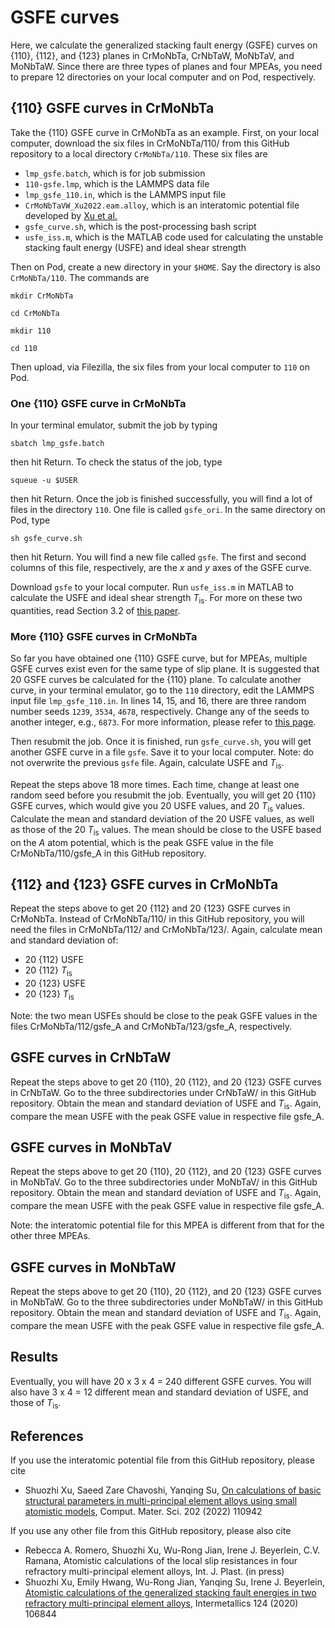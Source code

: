 # GSFE curves

Here, we calculate the generalized stacking fault energy (GSFE) curves on {110}, {112}, and {123} planes in CrMoNbTa, CrNbTaW, MoNbTaV, and MoNbTaW. Since there are three types of planes and four MPEAs, you need to prepare 12 directories on your local computer and on Pod, respectively.

## {110} GSFE curves in CrMoNbTa

Take the {110} GSFE curve in CrMoNbTa as an example. First, on your local computer, download the six files in CrMoNbTa/110/ from this GitHub repository to a local directory `CrMoNbTa/110`. These six files are

- `lmp_gsfe.batch`, which is for job submission
- `110-gsfe.lmp`, which is the LAMMPS data file
- `lmp_gsfe_110.in`, which is the LAMMPS input file
- `CrMoNbTaVW_Xu2022.eam.alloy`, which is an interatomic potential file developed by [Xu et al.](http://dx.doi.org/10.1016/j.commatsci.2021.110942)
- `gsfe_curve.sh`, which is the post-processing bash script
- `usfe_iss.m`, which is the MATLAB code used for calculating the unstable stacking fault energy (USFE) and ideal shear strength

Then on Pod, create a new directory in your `$HOME`. Say the directory is also `CrMoNbTa/110`. The commands are

`mkdir CrMoNbTa`

`cd CrMoNbTa`

`mkdir 110`

`cd 110`

Then upload, via Filezilla, the six files from your local computer to `110` on Pod.

### One {110} GSFE curve in CrMoNbTa

In your terminal emulator, submit the job by typing

`sbatch lmp_gsfe.batch`

then hit Return. To check the status of the job, type

`squeue -u $USER`

then hit Return. Once the job is finished successfully, you will find a lot of files in the directory `110`. One file is called `gsfe_ori`. In the same directory on Pod, type

`sh gsfe_curve.sh`

then hit Return. You will find a new file called `gsfe`. The first and second columns of this file, respectively, are the _x_ and _y_ axes of the GSFE curve.

Download `gsfe` to your local computer. Run `usfe_iss.m` in MATLAB to calculate the USFE and ideal shear strength _T_<sub>is</sub>. For more on these two quantities, read Section 3.2 of [this paper](http://dx.doi.org/10.1016/j.jmps.2020.104017).

### More {110} GSFE curves in CrMoNbTa

So far you have obtained one {110} GSFE curve, but for MPEAs, multiple GSFE curves exist even for the same type of slip plane. It is suggested that 20 GSFE curves be calculated for the {110} plane. To calculate another curve, in your terminal emulator, go to the `110` directory, edit the LAMMPS input file `lmp_gsfe_110.in`. In lines 14, 15, and 16, there are three random number seeds `1239`, `3534`, `4678`, respectively. Change any of the seeds to another integer, e.g., `6873`. For more information, please refer to [this page](https://lammps.sandia.gov/doc/set.html).

Then resubmit the job. Once it is finished, run `gsfe_curve.sh`, you will get another GSFE curve in a file `gsfe`. Save it to your local computer. Note: do not overwrite the previous `gsfe` file. Again, calculate USFE and _T_<sub>is</sub>.

Repeat the steps above 18 more times. Each time, change at least one random seed before you resubmit the job. Eventually, you will get 20 {110} GSFE curves, which would give you 20 USFE values, and 20 _T_<sub>is</sub> values. Calculate the mean and standard deviation of the 20 USFE values, as well as those of the 20 _T_<sub>is</sub> values. The mean should be close to the USFE based on the _A_ atom potential, which is the peak GSFE value in the file CrMoNbTa/110/gsfe\_A in this GitHub repository.

## {112} and {123} GSFE curves in CrMoNbTa

Repeat the steps above to get 20 {112} and 20 {123} GSFE curves in CrMoNbTa. Instead of CrMoNbTa/110/ in this GitHub repository, you will need the files in CrMoNbTa/112/ and CrMoNbTa/123/. Again, calculate mean and standard deviation of:

- 20 {112} USFE
- 20 {112} _T_<sub>is</sub>
- 20 {123} USFE
- 20 {123} _T_<sub>is</sub>

Note: the two mean USFEs should be close to the peak GSFE values in the files CrMoNbTa/112/gsfe\_A and CrMoNbTa/123/gsfe\_A, respectively.

## GSFE curves in CrNbTaW

Repeat the steps above to get 20 {110}, 20 {112}, and 20 {123} GSFE curves in CrNbTaW. Go to the three subdirectories under CrNbTaW/ in this GitHub repository. Obtain the mean and standard deviation of USFE and _T_<sub>is</sub>. Again, compare the mean USFE with the peak GSFE value in respective file gsfe\_A.

## GSFE curves in MoNbTaV

Repeat the steps above to get 20 {110}, 20 {112}, and 20 {123} GSFE curves in MoNbTaV. Go to the three subdirectories under MoNbTaV/ in this GitHub repository. Obtain the mean and standard deviation of USFE and _T_<sub>is</sub>. Again, compare the mean USFE with the peak GSFE value in respective file gsfe\_A.

Note: the interatomic potential file for this MPEA is different from that for the other three MPEAs.

## GSFE curves in MoNbTaW

Repeat the steps above to get 20 {110}, 20 {112}, and 20 {123} GSFE curves in MoNbTaW. Go to the three subdirectories under MoNbTaW/ in this GitHub repository. Obtain the mean and standard deviation of USFE and _T_<sub>is</sub>. Again, compare the mean USFE with the peak GSFE value in respective file gsfe\_A.

## Results

Eventually, you will have 20 x 3 x 4 = 240 different GSFE curves. You will also have 3 x 4 = 12 different mean and standard deviation of USFE, and those of _T_<sub>is</sub>.

## References

If you use the interatomic potential file from this GitHub repository, please cite

- Shuozhi Xu, Saeed Zare Chavoshi, Yanqing Su, [On calculations of basic structural parameters in multi-principal element alloys using small atomistic models](http://dx.doi.org/10.1016/j.commatsci.2021.110942), Comput. Mater. Sci. 202 (2022) 110942

If you use any other file from this GitHub repository, please also cite

- Rebecca A. Romero, Shuozhi Xu, Wu-Rong Jian, Irene J. Beyerlein, C.V. Ramana, Atomistic calculations of the local slip resistances in four refractory multi-principal element alloys, Int. J. Plast. (in press)
- Shuozhi Xu, Emily Hwang, Wu-Rong Jian, Yanqing Su, Irene J. Beyerlein, [Atomistic calculations of the generalized stacking fault energies in two refractory multi-principal element alloys](http://dx.doi.org/10.1016/j.intermet.2020.106844), Intermetallics 124 (2020) 106844